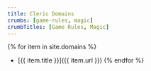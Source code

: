```yaml
---
title: Cleric Domains
crumbs: [game-rules, magic]
crumbTitles: [Game Rules, Magic]
---
```


{% for item in site.domains %}
 * [{{ item.title }}]({{ item.url }})
{% endfor %}